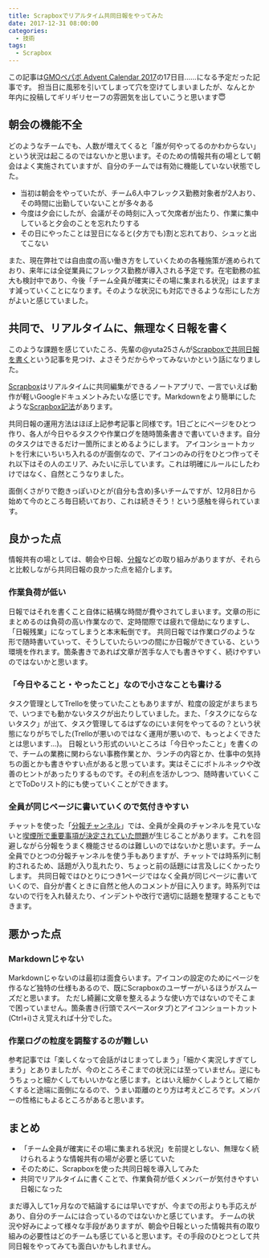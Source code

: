 ```yaml
---
title: Scrapboxでリアルタイム共同日報をやってみた
date: 2017-12-31 08:00:00
categories:
  - 技術
tags:
  - Scrapbox
---
```


この記事は[GMOペパボ Advent Calendar 2017](https://qiita.com/advent-calendar/2017/pepabo)の17日目……になる予定だった記事です。
担当日に風邪を引いてしまって穴を空けてしまいましたが、なんとか年内に投稿してギリギリセーフの雰囲気を出していこうと思います😇

## 朝会の機能不全

どのようなチームでも、人数が増えてくると「誰が何やってるのかわからない」という状況は起こるのではないかと思います。そのための情報共有の場として朝会はよく実施されていますが、自分のチームでは有効に機能していない状態でした。

- 当初は朝会をやっていたが、チーム6人中フレックス勤務対象者が2人おり、その時間に出勤していないことが多々ある
- 今度は夕会にしたが、会議がその時刻に入って欠席者が出たり、作業に集中していると夕会のことを忘れたりする
- その日にやったことは翌日になると(夕方でも)割と忘れており、シュッと出てこない

また、現在弊社では自由度の高い働き方をしていくための各種施策が進められており、来年には全従業員にフレックス勤務が導入される予定です。在宅勤務の拡大も検討中であり、今後「チーム全員が確実にその場に集まれる状況」はますます減っていくことになります。そのような状況にも対応できるような形にした方がよいと感じていました。

## 共同で、リアルタイムに、無理なく日報を書く

このような課題を感じていたころ、先輩の@yuta25さんが[Scrapboxで共同日報を書く](http://razokulover.hateblo.jp/entry/2017/12/07/200728)という記事を見つけ、よさそうだからやってみないかという話になりました。

[Scrapbox](https://scrapbox.io/)はリアルタイムに共同編集ができるノートアプリで、一言でいえば動作が軽いGoogleドキュメントみたいな感じです。Markdownをより簡単にしたような[Scrapbox記法](https://scrapbox.io/help-jp/%E8%A8%98%E6%B3%95)があります。

共同日報の運用方法はほぼ上記参考記事と同様です。1日ごとにページをひとつ作り、各人が今日やるタスクや作業ログを随時箇条書きで書いていきます。自分のタスクはできるだけ一箇所にまとめるようにします。
アイコンショートカットを行末にいちいち入れるのが面倒なので、アイコンのみの行をひとつ作ってそれ以下はその人のエリア、みたいに示しています。これは明確にルールにしたわけではなく、自然とこうなりました。

面倒くさがりで飽きっぽいひとが(自分も含め)多いチームですが、12月8日から始めて今のところ毎日続いており、これは続きそう！という感触を得られています。

## 良かった点

情報共有の場としては、朝会や日報、[分報](http://c16e.com/1511101558/)などの取り組みがありますが、それらと比較しながら共同日報の良かった点を紹介します。

### 作業負荷が低い

日報ではそれを書くこと自体に結構な時間が費やされてしまいます。文章の形にまとめるのは負荷の高い作業なので、定時間際では疲れで億劫になりますし、「日報残業」になってしまうと本末転倒です。
共同日報では作業ログのような形で随時書いていって、そうしていたらいつの間にか日報ができている、という環境を作れます。箇条書きであれば文章が苦手な人でも書きやすく、続けやすいのではないかと思います。

### 「今日やること・やったこと」なので小さなことも書ける

タスク管理としてTrelloを使っていたこともありますが、粒度の設定がまちまちで、いつまでも動かないタスクが出たりしていました。また、「タスクにならないタスク」が出て、タスク管理してるはずなのにいま何をやってるの？という状態になりがちでした(Trelloが悪いのではなく運用が悪いので、もっとよくできたとは思います…)。
日報という形式のいいところは「今日やったこと」を書くので、チームの業務に関わらない事務作業とか、ランチの内容とか、仕事中の気持ちの面とかも書きやすい点があると思っています。実はそこにボトルネックや改善のヒントがあったりするものです。その利点を活かしつつ、随時書いていくことでToDoリスト的にも使っていくことができます。

### 全員が同じページに書いていくので気付きやすい

チャットを使った「[分報チャンネル](http://c16e.com/1511101558/)」では、全員が全員のチャンネルを見ていないと[喫煙所で重要事項が決定されていた問題](http://stefafafan.hatenablog.com/entry/2017/03/21/130422)が生じることがあります。これを回避しながら分報をうまく機能させるのは難しいのではないかと思います。チーム全員でひとつの分報チャンネルを使う手もありますが、チャットでは時系列に制約されるため、話題が入り乱れたり、ちょっと前の話題には言及しにくかったりします。
共同日報ではひとりにつき1ページではなく全員が同じページに書いていくので、自分が書くときに自然と他人のコメントが目に入ります。時系列ではないので行を入れ替えたり、インデントや改行で適切に話題を整理することもできます。

## 悪かった点

### Markdownじゃない

Markdownじゃないのは最初は面食らいます。アイコンの設定のためにページを作るなど独特の仕様もあるので、既にScrapboxのユーザーがいるほうがスムーズだと思います。
ただし綺麗に文章を整えるような使い方ではないのでそこまで困っていません。箇条書き(行頭でスペースorタブ)とアイコンショートカット(Ctrl+i)さえ覚えれば十分でした。

### 作業ログの粒度を調整するのが難しい

参考記事では「楽しくなって会話がはじまってしまう」「細かく実況しすぎてしまう」とありましたが、今のところそこまでの状況には至っていません。逆にもうちょっと細かくしてもいいかなと感じます。とはいえ細かくしようとして細かくすると途端に面倒になるので、うまい距離のとり方は考えどころです。メンバーの性格にもよるところがあると思います。

## まとめ

- 「チーム全員が確実にその場に集まれる状況」を前提としない、無理なく続けられるような情報共有の場が必要と感じていた
- そのために、Scrapboxを使った共同日報を導入してみた
- 共同でリアルタイムに書くことで、作業負荷が低くメンバーが気付きやすい日報になった

まだ導入して1ヶ月なので結論するには早いですが、今までの形よりも手応えがあり、自分のチームには合っているのではないかと感じています。
チームの状況や好みによって様々な手段がありますが、朝会や日報といった情報共有の取り組みの必要性はどのチームも感じていると思います。その手段のひとつとして共同日報をやってみても面白いかもしれません。
